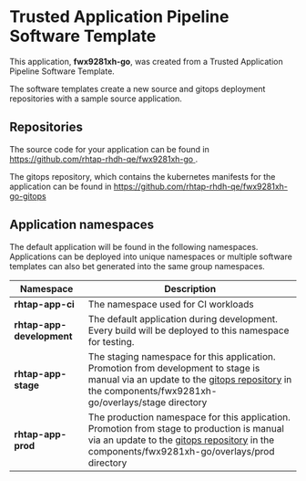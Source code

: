 # Trusted Application Pipeline Software Template

This application, **fwx9281xh-go**, was created from a Trusted Application Pipeline Software Template.

The software templates create a new source and gitops deployment repositories with a sample source application. 

## Repositories

The source code for your application can be found in [https://github.com/rhtap-rhdh-qe/fwx9281xh-go ](https://github.com/rhtap-rhdh-qe/fwx9281xh-go ).
 
The gitops repository, which contains the kubernetes manifests for the application can be found in 
[https://github.com/rhtap-rhdh-qe/fwx9281xh-go-gitops ](https://github.com/rhtap-rhdh-qe/fwx9281xh-go-gitops ) 

## Application namespaces 

The default application will be found in the following namespaces. Applications can be deployed into unique namespaces or multiple software templates can also bet generated into the same group namespaces.  

|  Namespace   |  Description   |  
| -------- | -------- |
| **rhtap-app-ci** | The namespace used for CI workloads |
| **rhtap-app-development** | The default application during development. Every build will be deployed to this namespace for testing. |
| **rhtap-app-stage** | The staging namespace for this application. Promotion from development to stage is manual via an update to the [gitops repository](https://github.com/rhtap-rhdh-qe/fwx9281xh-go-gitops ) in the components/fwx9281xh-go/overlays/stage directory |
| **rhtap-app-prod** | The production namespace for this application. Promotion from stage to production is manual via an update to the [gitops repository](https://github.com/rhtap-rhdh-qe/fwx9281xh-go-gitops ) in the components/fwx9281xh-go/overlays/prod directory |